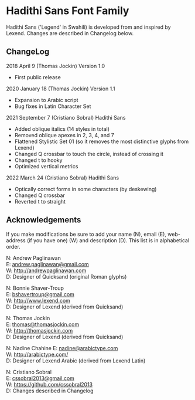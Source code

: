 # Hadithi Sans Font Family


Hadithi Sans ('Legend' in Swahili) is developed from and inspired by Lexend. Changes are
described in Changelog below.

## ChangeLog

2018 April 9 (Thomas Jockin) Version 1.0

- First public release

2020 January 18 (Thomas Jockin) Version 1.1

- Expansion to Arabic script
- Bug fixes in Latin Character Set

2021 September 7 (Cristiano Sobral) Hadithi Sans
- Added oblique italics (14 styles in total)
- Removed oblique apexes in 2, 3, 4, and 7
- Flattened Stylistic Set 01 (so it removes the most distinctive glyphs from Lexend)
- Changed Q crossbar to touch the circle, instead of crossing it
- Changed t to hooky
- Optimized vertical metrics

2022 March 24 (Cristiano Sobral) Hadithi Sans
- Optically correct forms in some characters (by deskewing)
- Changed Q crossbar
- Reverted t to straight

## Acknowledgements

If you make modifications be sure to add your name (N), email (E), web-address (if you have one) (W) and description (D). This list is in alphabetical order.

N: Andrew Paglinawan  
E: <andrew.paglinawan@gmail.com>   
W: <http://andrewpaglinawan.com>  
D: Designer of Quicksand (original Roman glyphs)

N: Bonnie Shaver-Troup  
E: bshavertroup@gmail.com  
W: http://www.lexend.com  
D: Designer of Lexend (derived from Quicksand)

N: Thomas Jockin  
E: <thomas@thomasjockin.com>   
W: <http://thomasjockin.com>  
D: Designer of Lexend (derived from Quicksand)

N: Nadine Chahine 
E: <nadine@arabictype.com>   
W: <http://arabictype.com/>  
D: Designer of Lexend Arabic (derived from Lexend Latin)

N: Cristiano Sobral  
E: <cssobral2013@gmail.com>   
W: <https://github.com/cssobral2013>  
D: Changes described in Changelog
